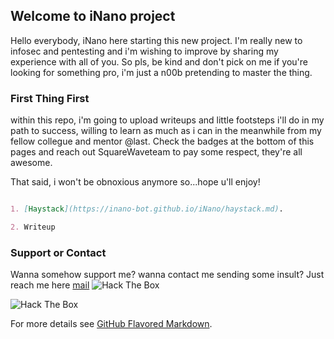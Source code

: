## Welcome to iNano project

Hello everybody, iNano here starting this new project. I'm really new to infosec and pentesting and i'm wishing to improve by sharing my experience with all of you.
So pls, be kind and don't pick on me if you're looking for something pro, i'm just a n00b pretending to master the thing.

### First Thing First

within this repo, i'm going to upload writeups and little footsteps i'll do in my path to success, willing to learn as much as i can in the meanwhile from my fellow collegue and mentor @last. Check the badges at the bottom of this pages and reach out SquareWaveteam to pay some respect, they're all awesome.

That said, i won't be obnoxious anymore so...hope u'll enjoy!

```markdown

1. [Haystack](https://inano-bot.github.io/iNano/haystack.md).

2. Writeup

```




### Support or Contact

Wanna somehow support me? wanna contact me sending some insult? Just reach me here [mail](mail.to:filippocarl@protonmail.com)
<img src="https://www.hackthebox.eu/badge/image/157347" alt="Hack The Box">


<img src="https://www.hackthebox.eu/badge/team/image/1571" alt="Hack The Box">


For more details see [GitHub Flavored Markdown](https://guides.github.com/features/mastering-markdown/).
